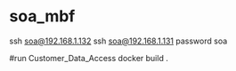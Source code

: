 # soa_mbf
ssh soa@192.168.1.132
ssh soa@192.168.1.131
password soa

#run Customer_Data_Access
docker build .